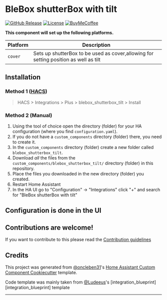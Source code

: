 # BleBox shutterBox with tilt

[![GitHub Release][releases-shield]][releases]
[![License][license-shield]](LICENSE)
[![BuyMeCoffee][buymecoffeebadge]][buymecoffee]

**This component will set up the following platforms.**

| Platform | Description                                                                          |
| -------- | ------------------------------------------------------------------------------------ |
| `cover`  | Sets up shutterBox to be used as cover,allowing for setting position as well as tilt |

## Installation

### Method 1 ([HACS](https://hacs.xyz/))

> HACS > Integrations > Plus > blebox_shutterbox_tilt > Install

### Method 2 (Manual)

1. Using the tool of choice open the directory (folder) for your HA configuration (where you find `configuration.yaml`).
2. If you do not have a `custom_components` directory (folder) there, you need to create it.
3. In the `custom_components` directory (folder) create a new folder called `blebox_shutterbox_tilt`.
4. Download _all_ the files from the `custom_components/blebox_shutterbox_tilt/` directory (folder) in this repository.
5. Place the files you downloaded in the new directory (folder) you created.
6. Restart Home Assistant
7. In the HA UI go to "Configuration" -> "Integrations" click "+" and search for "BleBox shutterBox with tilt"

## Configuration is done in the UI

<!---->

## Contributions are welcome!

If you want to contribute to this please read the [Contribution guidelines](CONTRIBUTING.md)

## Credits

This project was generated from [@oncleben31](https://github.com/oncleben31)'s [Home Assistant Custom Component Cookiecutter](https://github.com/oncleben31/cookiecutter-homeassistant-custom-component) template.

Code template was mainly taken from [@Ludeeus](https://github.com/ludeeus)'s [integration_blueprint][integration_blueprint] template

---

[buymecoffee]: https://www.buymeacoffee.com/andrzejchm
[buymecoffeebadge]: https://img.shields.io/badge/buy%20me%20a%20coffee-donate-yellow.svg?style=for-the-badge
[hacs]: https://hacs.xyz
[license-shield]: https://img.shields.io/github/license/andrzejchm/blebox_shutterbox_tilt.svg?style=for-the-badge
[maintenance-shield]: https://img.shields.io/badge/maintainer-%40andrzejchm-blue.svg?style=for-the-badge
[releases-shield]: https://img.shields.io/github/release/andrzejchm/blebox_shutterbox_tilt.svg?style=for-the-badge
[releases]: https://github.com/andrzejchm/blebox_shutterbox_tilt/releases
[user_profile]: https://github.com/andrzejchm
